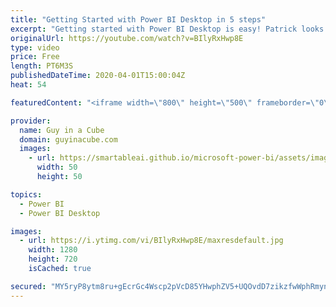 ```yaml
---
title: "Getting Started with Power BI Desktop in 5 steps"
excerpt: "Getting started with Power BI Desktop is easy! Patrick looks at 5 steps to get you up and running quickly with Power BI Desktop. From downloading, to getting data, and then building your report visuals.  Getting started with Power BI Desktop https://docs.microsoft.com/power-bi/desktop-getting-started"
originalUrl: https://youtube.com/watch?v=BIlyRxHwp8E
type: video
price: Free
length: PT6M3S
publishedDateTime: 2020-04-01T15:00:04Z
heat: 54

featuredContent: "<iframe width=\"800\" height=\"500\" frameborder=\"0\" src=\"https://www.youtube.com/embed/BIlyRxHwp8E\" allow=\"accelerometer; autoplay; encrypted-media; gyroscope; picture-in-picture\" allowfullscreen></iframe>"

provider:
  name: Guy in a Cube
  domain: guyinacube.com
  images:
    - url: https://smartableai.github.io/microsoft-power-bi/assets/images/organizations/guyinacube.com-50x50.jpg
      width: 50
      height: 50

topics:
  - Power BI
  - Power BI Desktop

images:
  - url: https://i.ytimg.com/vi/BIlyRxHwp8E/maxresdefault.jpg
    width: 1280
    height: 720
    isCached: true

secured: "MY5ryP8ytm8ru+gEcrGc4Wscp2pVcD85YHwphZV5+UQOvdD7zikzfwWphRmynYgzQMplnWEJytaZVwLzc0VEPCR5GhNwIw2oREqaodMFKVe/LhYR5Oy/Ljk7SFvOfLDIWJxjIR3KwrkZXYe34OOvTuvRTOS6LVIPwPdItEa6dgixya1s+gW4QNfL1UHopAb18b8k6OEHKtRh3PvNd0Ve+rJSE/1y0dY2+5JNO54Yw23/MX97XsnooGNIfUYVTsnA7JB/Qfx0t5A1sVCHh+8aXgGtAmXLelElxr6Z7OBZ/FxPkGhpMxvSEemQNxzQkaoNaLQnJv1MasFozOluwBjT3828Mjx+ypOSZq4K9S59xTJBJJZbcAFhnVT3ipZ9b32tjqwyUHru0WtzHcPsLC0RLLBpL2KIEt0O8eNssSSGvOY=;Ck6+knllBpT1eYRqp5k4Jw=="
---
```


